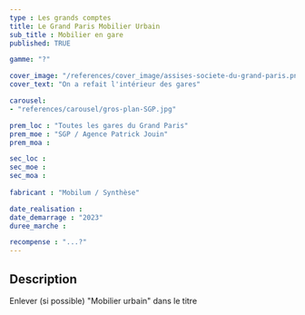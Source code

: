 ```yaml
---
type : Les grands comptes
title: Le Grand Paris Mobilier Urbain
sub_title : Mobilier en gare
published: TRUE

gamme: "?" 

cover_image: "/references/cover_image/assises-societe-du-grand-paris.png"
cover_text: "On a refait l'intérieur des gares"

carousel: 
- "references/carousel/gros-plan-SGP.jpg"

prem_loc : "Toutes les gares du Grand Paris"
prem_moe : "SGP / Agence Patrick Jouin"
prem_moa :

sec_loc :
sec_moe :
sec_moa :
 
fabricant : "Mobilum / Synthèse"

date_realisation :
date_demarrage : "2023"
duree_marche :

recompense : "...?"
---
```


## Description

Enlever (si possible) "Mobilier urbain" dans le titre
